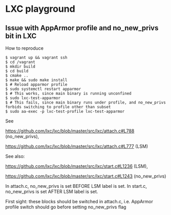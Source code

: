# LXC playground

## Issue with AppArmor profile and no_new_privs bit in LXC

How to reproduce

```
$ vagrant up && vagrant ssh
$ cd /vagrant
$ mkdir build
$ cd build
$ cmake ..
$ make && sudo make install
$ # Reload apparmor profile
$ sudo systemctl restart apparmor
$ # This works, since main binary is running unconfined
$ sudo lxc-test-apparmor
$ # This fails, since main binary runs under profile, and no_new_privs forbids switching to profile other than subset
$ sudo aa-exec -p lxc-test-profile lxc-test-apparmor
```

See 

https://github.com/lxc/lxc/blob/master/src/lxc/attach.c#L788 (no_new_privs),

https://github.com/lxc/lxc/blob/master/src/lxc/attach.c#L777 (LSM)

See also: 

https://github.com/lxc/lxc/blob/master/src/lxc/start.c#L1236 (LSM),

https://github.com/lxc/lxc/blob/master/src/lxc/start.c#L1243 (no_new_privs)

In attach.c, no_new_privs is set BEFORE LSM label is set.
In start.c, no_new_privs is set AFTER LSM label is set.

First sight: these blocks should be switched in attach.c, i.e. AppArmor profile switch should go before setting no_new_privs flag

